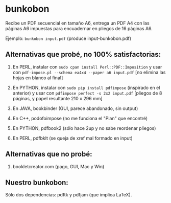 # bunkobon

Recibe un PDF secuencial en tamaño A6, entrega un PDF A4 con
las páginas A6 impuestas para encuadernar en pliegos de 16
páginas A6.

Ejemplo: ```bunkobon input.pdf``` (produce input-bunkobon.pdf)

## Alternativas que probé, no 100% satisfactorias:

1. En PERL, instalar con ```sudo cpan install Perl::PDF::Imposition```
   y usar con ```pdf-impose.pl --schema ea4x4 --paper a6 input.pdf```
   [no elimina las hojas en blanco al final]

2. En PYTHON, instalar con ```sudo pip install pdfimpose``` (inspirado en el anterior)
   y usar con ```pdfimpose perfect -s 2x2 input.pdf```
   [pliegos de 8 páginas, y papel resultante 210 x 296 mm]

3. En JAVA, bookbinder (GUI, parece abandonado, sin output)

4. En C++, podofoimpose (no me funciona el "Plan" que encontré)

5. En PYTHON, pdfbook2 (sólo hace 2up y no sabe reordenar pliegos)

6. En PERL, pdfbklt (se queja de xref mal formado en input)

## Alternativas que no probé:

1. bookletcreator.com (pago, GUI, Mac y Win)

## Nuestro bunkobon:

Sólo dos dependencias: pdftk y pdfjam (que implica LaTeX).

